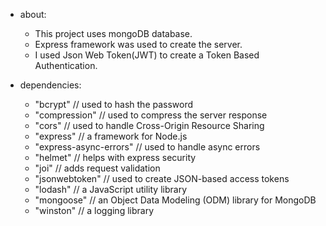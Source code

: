 * about:
  - This project uses mongoDB database.
  - Express framework was used to create the server.
  - I used Json Web Token(JWT) to create a Token Based Authentication.

* dependencies: 
  - "bcrypt" // used to hash the password
  - "compression" // used to compress the server response
  - "cors" // used to handle Cross-Origin Resource Sharing
  - "express" // a framework for Node.js
  - "express-async-errors" // used to handle async errors
  - "helmet" // helps with express security
  - "joi" // adds request validation
  - "jsonwebtoken" // used to create JSON-based access tokens
  - "lodash" // a JavaScript utility library 
  - "mongoose" // an Object Data Modeling (ODM) library for MongoDB
  - "winston" // a logging library
